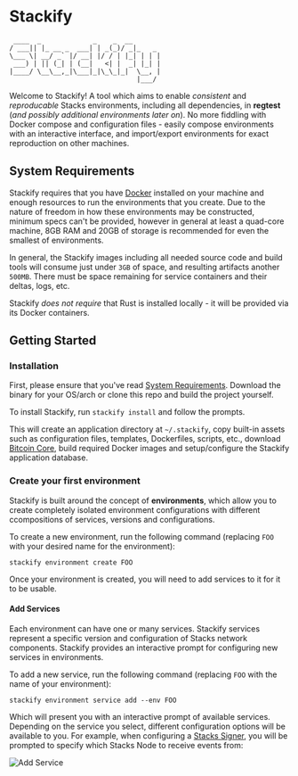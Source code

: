 # Stackify

```text
 ____  _             _    _  __    
/ ___|| |_ __ _  ___| | _(_)/ _|_   _ 
\___ \| __/ _` |/ __| |/ / | |_| | | |
 ___) | || (_| | (__|   <| |  _| |_| |
|____/ \__\__,_|\___|_|\_\_|_|  \__, |
                                |___/ 
```

Welcome to Stackify! A tool which aims to enable _consistent_ and _reproducable_ Stacks
environments, including all dependencies, in **regtest** (_and possibly additional environments later on_). No more fiddling with Docker compose and configuration files - easily compose
environments with an interactive interface, and import/export environments for exact
reproduction on other machines.

## System Requirements

Stackify requires that you have [Docker](https://www.docker.com/) installed on your machine and enough resources to run the environments that you create. Due to the nature of freedom in how these environments may be constructed, minimum specs can't be provided, however in general at least a quad-core machine, 8GB RAM and 20GB of storage is recommended for even the smallest of environments.

In general, the Stackify images including all needed source code and build tools will consume just under `3GB` of space, and resulting artifacts another `500MB`. There must be space remaining for service containers and their deltas, logs, etc.

Stackify _does not require_ that Rust is installed locally - it will be provided via its Docker containers.

## Getting Started

### Installation

First, please ensure that you've read [System Requirements](#system-requirements). Download the binary for your OS/arch or clone this repo and build the project yourself.

To install Stackify, run `stackify install` and follow the prompts.

This will create an application directory at `~/.stackify`, copy built-in assets such as configuration files, templates, Dockerfiles, scripts, etc., download [Bitcoin Core](https://bitcoincore.org/), build required Docker images and setup/configure the Stackify application database.

### Create your first environment

Stackify is built around the concept of **environments**, which allow you to create completely isolated environment configurations with different ccompositions of services, versions and configurations.

To create a new environment, run the following command (replacing `FOO` with your desired name for the environment):
```
stackify environment create FOO
```

Once your environment is created, you will need to add services to it for it to be usable.

#### Add Services

Each environment can have one or many services. Stackify services represent a specific version and configuration of Stacks network components. Stackify provides an interactive prompt for configuring new services in environments. 

To add a new service, run the following command (replacing `FOO` with the name of your environment):

```stackify environment service add --env FOO```

Which will present you with an interactive prompt of available services. Depending on the service you select, different configuration options will be available to you. For example, when configuring a [Stacks Signer](https://docs.stacks.co/nakamoto-upgrade/signing-and-stacking/running-a-signer), you will be prompted to specify which Stacks Node to receive events from:

![Add Service](docs/assets/add_service.gif)